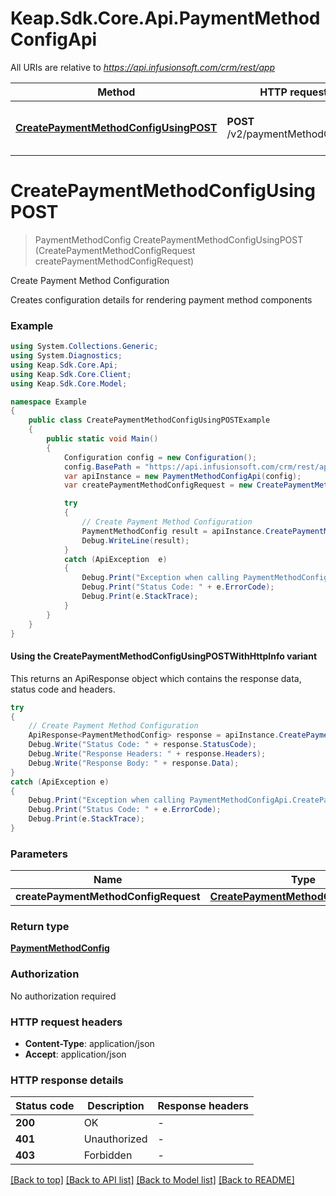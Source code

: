 # Keap.Sdk.Core.Api.PaymentMethodConfigApi

All URIs are relative to *https://api.infusionsoft.com/crm/rest/app*

| Method | HTTP request | Description |
|--------|--------------|-------------|
| [**CreatePaymentMethodConfigUsingPOST**](PaymentMethodConfigApi.md#createpaymentmethodconfigusingpost) | **POST** /v2/paymentMethodConfigs | Create Payment Method Configuration |

<a id="createpaymentmethodconfigusingpost"></a>
# **CreatePaymentMethodConfigUsingPOST**
> PaymentMethodConfig CreatePaymentMethodConfigUsingPOST (CreatePaymentMethodConfigRequest createPaymentMethodConfigRequest)

Create Payment Method Configuration

Creates configuration details for rendering payment method components

### Example
```csharp
using System.Collections.Generic;
using System.Diagnostics;
using Keap.Sdk.Core.Api;
using Keap.Sdk.Core.Client;
using Keap.Sdk.Core.Model;

namespace Example
{
    public class CreatePaymentMethodConfigUsingPOSTExample
    {
        public static void Main()
        {
            Configuration config = new Configuration();
            config.BasePath = "https://api.infusionsoft.com/crm/rest/app";
            var apiInstance = new PaymentMethodConfigApi(config);
            var createPaymentMethodConfigRequest = new CreatePaymentMethodConfigRequest(); // CreatePaymentMethodConfigRequest | request

            try
            {
                // Create Payment Method Configuration
                PaymentMethodConfig result = apiInstance.CreatePaymentMethodConfigUsingPOST(createPaymentMethodConfigRequest);
                Debug.WriteLine(result);
            }
            catch (ApiException  e)
            {
                Debug.Print("Exception when calling PaymentMethodConfigApi.CreatePaymentMethodConfigUsingPOST: " + e.Message);
                Debug.Print("Status Code: " + e.ErrorCode);
                Debug.Print(e.StackTrace);
            }
        }
    }
}
```

#### Using the CreatePaymentMethodConfigUsingPOSTWithHttpInfo variant
This returns an ApiResponse object which contains the response data, status code and headers.

```csharp
try
{
    // Create Payment Method Configuration
    ApiResponse<PaymentMethodConfig> response = apiInstance.CreatePaymentMethodConfigUsingPOSTWithHttpInfo(createPaymentMethodConfigRequest);
    Debug.Write("Status Code: " + response.StatusCode);
    Debug.Write("Response Headers: " + response.Headers);
    Debug.Write("Response Body: " + response.Data);
}
catch (ApiException e)
{
    Debug.Print("Exception when calling PaymentMethodConfigApi.CreatePaymentMethodConfigUsingPOSTWithHttpInfo: " + e.Message);
    Debug.Print("Status Code: " + e.ErrorCode);
    Debug.Print(e.StackTrace);
}
```

### Parameters

| Name | Type | Description | Notes |
|------|------|-------------|-------|
| **createPaymentMethodConfigRequest** | [**CreatePaymentMethodConfigRequest**](CreatePaymentMethodConfigRequest.md) | request |  |

### Return type

[**PaymentMethodConfig**](PaymentMethodConfig.md)

### Authorization

No authorization required

### HTTP request headers

 - **Content-Type**: application/json
 - **Accept**: application/json


### HTTP response details
| Status code | Description | Response headers |
|-------------|-------------|------------------|
| **200** | OK |  -  |
| **401** | Unauthorized |  -  |
| **403** | Forbidden |  -  |

[[Back to top]](#) [[Back to API list]](../README.md#documentation-for-api-endpoints) [[Back to Model list]](../README.md#documentation-for-models) [[Back to README]](../README.md)

